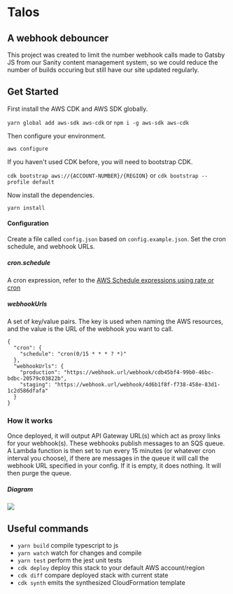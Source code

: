 # Talos
## A webhook debouncer

This project was created to limit the number webhook calls made to Gatsby JS from our Sanity content management system, so we could reduce the number of builds occuring but still have our site updated regularly.

## Get Started
First install the AWS CDK and AWS SDK globally.

`yarn global add aws-sdk aws-cdk` 
or 
`npm i -g aws-sdk aws-cdk`

Then configure your environment.

`aws configure`

If you haven't used CDK before, you will need to bootstrap CDK.

`cdk bootstrap aws://{ACCOUNT-NUMBER}/{REGION}` or `cdk bootstrap --profile default`

Now install the dependencies.

`yarn install`

#### Configuration
Create a file called `config.json` based on `config.example.json`. Set the cron schedule, and webhook URLs.

##### cron.schedule
A cron expression, refer to the [AWS Schedule expressions using rate or cron](https://docs.aws.amazon.com/lambda/latest/dg/services-cloudwatchevents-expressions.html)

##### webhookUrls
A set of key/value pairs. The key is used when naming the AWS resources, and the value is the URL of the webhook you want to call.

```
{
  "cron": {
    "schedule": "cron(0/15 * * * ? *)"
  },
  "webhookUrls": {
    "production": "https://webhook.url/webhook/cdb45bf4-99b0-46bc-bdbc-20579c03822b",
    "staging": "https://webhook.url/webhook/4d6b1f8f-f738-458e-83d1-1c2d586dfafa"
  }
}
```

### How it works
Once deployed, it will output API Gateway URL(s) which act as proxy links for your webhook(s). These webhooks publish messages to an SQS queue. A Lambda function is then set to run every 15 minutes (or whatever cron interval you choose), if there are messages in the queue it will call the webhook URL specified in your config. If it is empty, it does nothing. It will then purge the queue.

##### Diagram
![](https://i.imgur.com/DZJQvr0.jpeg)

## Useful commands

 * `yarn build`   compile typescript to js
 * `yarn watch`   watch for changes and compile
 * `yarn test`    perform the jest unit tests
 * `cdk deploy`      deploy this stack to your default AWS account/region
 * `cdk diff`        compare deployed stack with current state
 * `cdk synth`       emits the synthesized CloudFormation template
